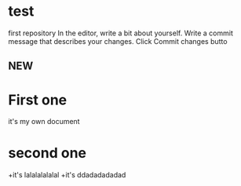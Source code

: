# test
first repository
In the editor, write a bit about yourself.
Write a commit message that describes your changes.
Click Commit changes butto

## NEW

# First one
 it's my own document

# second one
+it's lalalalalalal
+it's ddadadadadad
